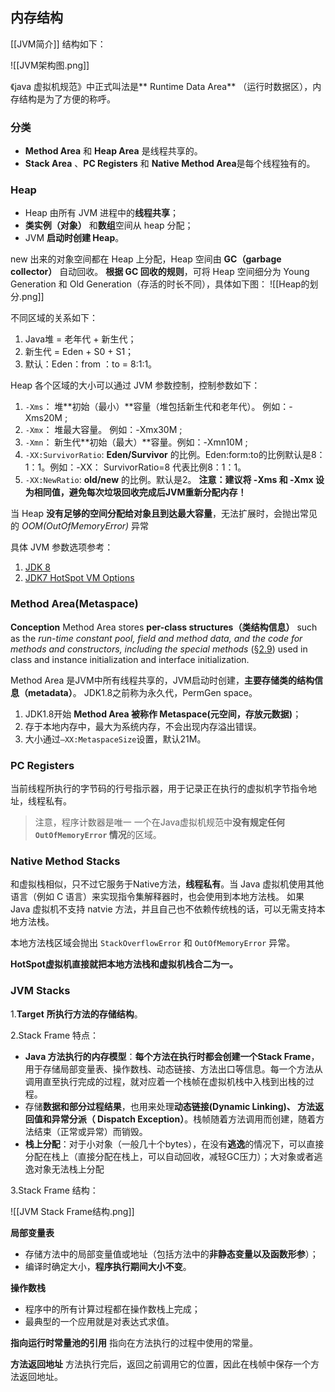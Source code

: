 ## 内存结构
[[JVM简介]] 结构如下：

![[JVM架构图.png]]

《java 虚拟机规范》中正式叫法是** Runtime Data Area** （运行时数据区），内存结构是为了方便的称呼。

### 分类
- **Method Area** 和 **Heap Area** 是线程共享的。
- **Stack Area** 、**PC Registers** 和 **Native Method Area**是每个线程独有的。


### Heap
- Heap 由所有 JVM 进程中的**线程共享**；
- **类实例（对象）** 和**数组**空间从 heap 分配；
- JVM **启动时创建 Heap**。

new 出来的对象空间都在 Heap 上分配，Heap 空间由 **GC（garbage collector）** 自动回收。
**根据 GC 回收的规则**，可将 Heap 空间细分为 Young Generation 和 Old Generation（存活的时长不同），具体如下图：
![[Heap的划分.png]]

不同区域的关系如下：
1. Java堆 = 老年代 + 新生代；
2. 新生代 = Eden + S0 + S1；
3. 默认：Eden：from ：to = 8:1:1。

Heap 各个区域的大小可以通过 JVM 参数控制，控制参数如下：
1. `-Xms`： 堆**初始（最小）**容量（堆包括新生代和老年代）。 例如：-Xms20M ;
2. `-Xmx`： 堆最大容量。 例如：-Xmx30M ;
3. `-Xmn`： 新生代**初始（最大）**容量。例如：-Xmn10M  ;
4. `-XX:SurvivorRatio`: **Eden/Survivor** 的比例。Eden:form:to的比例默认是8：1：1。例如：-XX： SurvivorRatio=8 代表比例8：1：1。
5. `-XX:NewRatio`: **old/new** 的比例。默认是2。
**注意：建议将 -Xms 和 -Xmx 设为相同值，避免每次垃圾回收完成后JVM重新分配内存！**  

当 Heap **没有足够的空间分配给对象且到达最大容量**，无法扩展时，会抛出常见的 *OOM(OutOfMemoryError)* 异常

具体 JVM 参数选项参考：
1. [JDK 8](https://docs.oracle.com/javase/8/docs/technotes/tools/windows/java.html)
2. [JDK7 HotSpot VM Options](https://www.oracle.com/java/technologies/javase/vmoptions-jsp.html)

### Method Area(Metaspace)
**Conception**
Method Area stores **per-class structures（类结构信息）** such as the *run-time constant pool, field and method data, and the code for methods and constructors, including the special methods* ([§2.9](https://docs.oracle.com/javase/specs/jvms/se8/html/jvms-2.html#jvms-2.9 "2.9. Special Methods")) used in class and instance initialization and interface initialization.

Method Area 是JVM中所有线程共享的，JVM启动时创建，**主要存储类的结构信息（metadata）**。
JDK1.8之前称为永久代，PermGen space。
1. JDK1.8开始 **Method Area 被称作 Metaspace(元空间，存放元数据)**；
2. 存于本地内存中，最大为系统内存，不会出现内存溢出错误。
3. 大小通过`–XX:MetaspaceSize`设置，默认21M。


### PC Registers
当前线程所执行的字节码的行号指示器，用于记录正在执行的虚拟机字节指令地址，线程私有。

> 注意，程序计数器是唯一 一个在Java虚拟机规范中**没有规定任何 `OutOfMemoryError` 情况**的区域。

### Native Method Stacks
和虚拟栈相似，只不过它服务于Native方法，**线程私有**。当 Java 虚拟机使用其他语言（例如 C 语言）来实现指令集解释器时，也会使用到本地方法栈。
如果 Java 虚拟机不支持 natvie 方法，并且自己也不依赖传统栈的话，可以无需支持本地方法栈。

本地方法栈区域会抛出 `StackOverflowError` 和 `OutOfMemoryError` 异常。

**HotSpot虚拟机直接就把本地方法栈和虚拟机栈合二为一。**

### JVM Stacks
1.**Target**
**所执行方法的存储结构**。

2.Stack Frame 特点：
-  **Java 方法执行的内存模型**：**每个方法在执行时都会创建一个Stack Frame**，用于存储局部变量表、操作数栈、动态链接、方法出口等信息。每一个方法从调用直至执行完成的过程，就对应着一个栈帧在虚拟机栈中入栈到出栈的过程。
-   存储**数据和部分过程结果**，也用来处理**动态链接(Dynamic Linking)、 方法返回值和异常分派（ Dispatch Exception）**。栈帧随着方法调用而创建，随着方法结束（正常或异常）而销毁。
-   **栈上分配**：对于小对象（一般几十个bytes），在没有**逃逸**的情况下，可以直接分配在栈上（直接分配在栈上，可以自动回收，减轻GC压力）；大对象或者逃逸对象无法栈上分配

3.Stack Frame 结构：

![[JVM Stack Frame结构.png]]

**局部变量表**
-   存储方法中的局部变量值或地址（包括方法中的**非静态变量以及函数形参**）；
-   编译时确定大小，**程序执行期间大小不变**。

**操作数栈**
-   程序中的所有计算过程都在操作数栈上完成；
-   最典型的一个应用就是对表达式求值。

**指向运行时常量池的引用**
指向在方法执行的过程中使用的常量。  
  
**方法返回地址**
方法执行完后，返回之前调用它的位置，因此在栈帧中保存一个方法返回地址。

